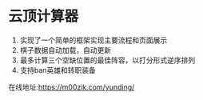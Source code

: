 # 云顶计算器
1. 实现了一个简单的框架实现主要流程和页面展示
2. 棋子数据自动加载，自动更新
3. 最多计算三个空缺位置的最佳阵容，以打分形式逆序排列
4. 支持ban英雄和转职装备

在线地址:https://m00zik.com/yunding/
